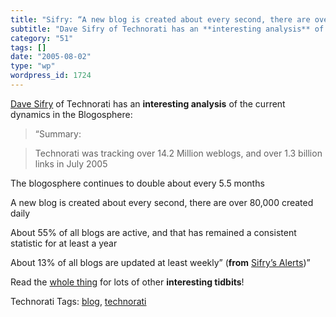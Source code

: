 ```yaml
---
title: "Sifry: “A new blog is created about every second, there are over 80,000 created daily”"
subtitle: "Dave Sifry of Technorati has an **interesting analysis** of the curr..."
category: "51"
tags: []
date: "2005-08-02"
type: "wp"
wordpress_id: 1724
---
```

[Dave Sifry](http://www.sifry.com/alerts/) of Technorati has an **interesting analysis** of the current dynamics in the Blogosphere:  

> “Summary:

> Technorati was tracking over 14.2 Million weblogs, and over 1.3 billion links in July 2005

The blogosphere continues to double about every 5.5 months

A new blog is created about every second, there are over 80,000 created daily

About 55% of all blogs are active, and that has remained a consistent statistic for at least a year

About 13% of all blogs are updated at least weekly” (**from** [Sifry’s Alerts](http://www.sifry.com/alerts/archives/000332.html))”

Read the [whole thing](http://www.sifry.com/alerts/archives/000332.html) for lots of other **interesting tidbits**!

Technorati Tags: [blog](http://technorati.com/tag/blog), [technorati](http://technorati.com/tag/technorati)